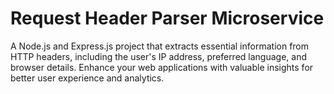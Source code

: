 # Request Header Parser Microservice
 A Node.js and Express.js project that extracts essential information from HTTP headers, including the user's IP address, preferred language, and browser details. Enhance your web applications with valuable insights for better user experience and analytics.
